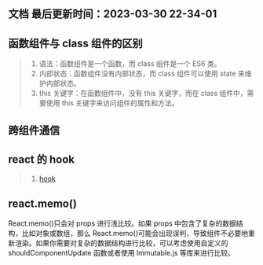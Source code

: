 <!--
 * @Description:
 * @Author: panrui
 * @Date: 2023-03-29 20:23:30
 * @LastEditTime: 2023-06-05 15:15:00
 * @LastEditors: panrui
 * 不忘初心,不负梦想
-->

## 文档 最后更新时间：2023-03-30 22-34-01

## 函数组件与 class 组件的区别

> 1.  语法：函数组件是一个函数，而 class 组件是一个 ES6 类。
> 2.  内部状态：函数组件没有内部状态，而 class 组件可以使用 state 来维护内部状态。
> 3.  this 关键字：在函数组件中，没有 this 关键字，而在 class 组件中，需要使用 this 关键字来访问组件的属性和方法。

## 跨组件通信

## react 的 hook

> 1.  [hook](https://react.docschina.org/reference/react/useCallback)

## react.memo()

React.memo()只会对 props 进行浅比较。如果 props 中包含了复杂的数据结构，比如对象或数组，那么 React.memo()可能会出现误判，导致组件不必要地重新渲染。如果你需要对复杂的数据结构进行比较，可以考虑使用自定义的 shouldComponentUpdate 函数或者使用 Immutable.js 等库来进行比较。

<!-- > 1. JSX 可以生成 React “元素”，react 将元素渲染为 DOM，jsx 中使用变量，用{}包裹起来，{}包裹任何 js 表达式。Babel 会把 JSX 转译成一个名为 React.createElement() 函数调用，实际上创建了一个对象，这个对象称为 react 元素

> 2. ReactDOM.render() 将一个 react 元素渲染进去 dom 节点，React 元素是不可变对象。

> 3. 接收唯一带有数据的 “props”（代表属性）对象与并返回一个 React 元素。这类组件被称为“函数组件”，因为它本质上就是 JavaScript 函数。

> 4. class 组件中，每次组件更新时 render 方法都会被调用，相同的 DOM 节点中渲染 <Clock /> ，就仅有一个 Clock 组件的 class 实例被创建使用

> 5. class 组件都包含构造函数 constructor，为数据初始化赋值，继承 super(props);

> 6.  使用 this.setState()来更新 state，this.setState()更新是异步的，不要依赖他们的值来更新下一个状态。最好的使用方式是让 setState() 接收一个函数而不是一个对象。这个函数用上一个 state 作为第一个参数，将此次更新被应用时的 props 做为第二个参数

> 7. React 事件的命名采用小驼峰式（camelCase），而不是纯小写，使用 JSX 语法时你需要传入一个函数作为事件处理函数，而不是一个字符串

> 8. class 中的方法不会默认绑定 this，事件传递参数。

> 9. props.children 就是插槽

> 10. 也具有命名插槽，一个组件原则上只能负责一个功能

> 11. useState 给组件内部添加 state。useState 会返回一对值：当前状态和一个让你更新它的函数，唯一的参数就是初始的 state

> 12. hook 不能在 class 组件中使用，useEffect(副作用函数)，React 会在每次渲染后调用副作用函数 —— 包括第一次渲染的时候

> 13. 只能在函数最外层调用 Hook。不要在循环、条件判断或者子函数中调用，只能在 React 的函数组件中调用 Hook。不要在其他 JavaScript 函数中调用。（还有一个地方可以调用 Hook —— 就是自定义的 Hook 中

> 14. 如果函数的名字以 “use” 开头并调用其他 Hook，我们就说这是一个自定义 Hook

> 15. useContext 让你不使用组件嵌套就可以订阅 React 的 Context，另外 useReducer 可以让你通过 reducer 来管理组件本地的复杂 state -->
